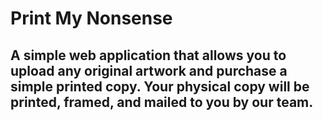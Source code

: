 # Print My Nonsense
## A simple web application that allows you to upload any original artwork and purchase a simple printed copy. Your physical copy will be printed, framed, and mailed to you by our team.


